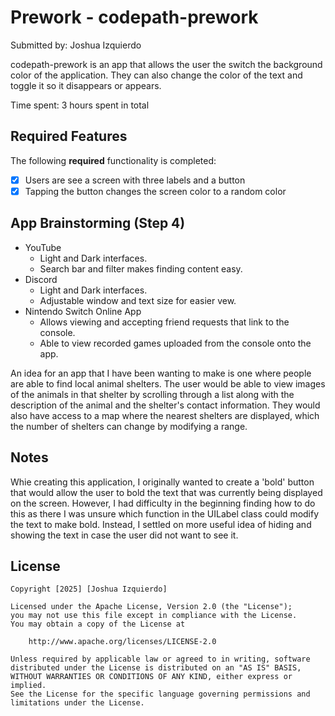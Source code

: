 # Prework - codepath-prework

Submitted by: Joshua Izquierdo

codepath-prework is an app that allows the user the switch the background color of the application. They can also change the color of the text and toggle it so it disappears or appears.

Time spent: 3 hours spent in total

## Required Features

The following **required** functionality is completed:

- [X] Users are see a screen with three labels and a button
- [X] Tapping the button changes the screen color to a random color

## App Brainstorming (Step 4)
* YouTube
    * Light and Dark interfaces.
    * Search bar and filter makes finding content easy.
* Discord
    * Light and Dark interfaces.
    * Adjustable window and text size for easier vew.
* Nintendo Switch Online App
    * Allows viewing and accepting friend requests that link to the console.
    * Able to view recorded games uploaded from the console onto the app.
    
An idea for an app that I have been wanting to make is one where people are able to find local animal shelters. The user would be able to view images of the animals in that shelter by scrolling through a list along with the description of the animal and the shelter's contact information. They would also have access to a map where the nearest shelters are displayed, which the number of shelters can change by modifying a range.

## Notes

Whie creating this application, I originally wanted to create a 'bold' button that would allow the user to bold the text that was currently being displayed on the screen. However, I had difficulty in the beginning finding how to do this as there I was unsure which function in the UILabel class could modify the text to make bold. Instead, I settled on more useful idea of hiding and showing the text in case the user did not want to see it.


## License

    Copyright [2025] [Joshua Izquierdo]

    Licensed under the Apache License, Version 2.0 (the "License");
    you may not use this file except in compliance with the License.
    You may obtain a copy of the License at

        http://www.apache.org/licenses/LICENSE-2.0

    Unless required by applicable law or agreed to in writing, software
    distributed under the License is distributed on an "AS IS" BASIS,
    WITHOUT WARRANTIES OR CONDITIONS OF ANY KIND, either express or implied.
    See the License for the specific language governing permissions and
    limitations under the License.
